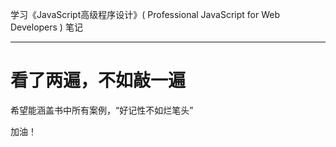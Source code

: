学习《JavaScript高级程序设计》( Professional JavaScript for Web Developers ) 笔记

---

# 看了两遍，不如敲一遍
希望能涵盖书中所有案例，“好记性不如烂笔头”

加油！
